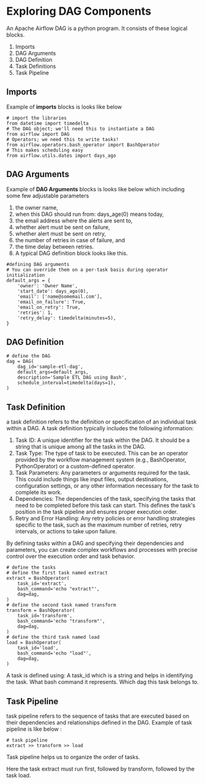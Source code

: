 # Exploring DAG Components
An Apache Airflow DAG is a python program. It consists of these logical blocks.

1. Imports
2. DAG Arguments
3. DAG Definition
4. Task Definitions
5. Task Pipeline

## Imports
Example of **imports** blocks is looks like below
```
# import the libraries
from datetime import timedelta
# The DAG object; we'll need this to instantiate a DAG
from airflow import DAG
# Operators; we need this to write tasks!
from airflow.operators.bash_operator import BashOperator
# This makes scheduling easy
from airflow.utils.dates import days_ago
```
## DAG Arguments
Example of **DAG Arguments** blocks is looks like below which including some few adjustable parameters

1. the owner name,
2. when this DAG should run from: days_age(0) means today,
3. the email address where the alerts are sent to,
4. whether alert must be sent on failure,
5. whether alert must be sent on retry,
6. the number of retries in case of failure, and
7. the time delay between retries.
8. A typical DAG definition block looks like this.

```
#defining DAG arguments
# You can override them on a per-task basis during operator initialization
default_args = {
    'owner': 'Owner Name',
    'start_date': days_ago(0),
    'email': ['name@somemail.com'],
    'email_on_failure': True,
    'email_on_retry': True,
    'retries': 1,
    'retry_delay': timedelta(minutes=5),
}
```
## DAG Definition
```
# define the DAG
dag = DAG(
    dag_id='sample-etl-dag',
    default_args=default_args,
    description='Sample ETL DAG using Bash',
    schedule_interval=timedelta(days=1),
)
```
## Task Definition
a task definition refers to the definition or specification of an individual task within a DAG.
A task definition typically includes the following information:
1. Task ID: A unique identifier for the task within the DAG. It should be a string that is unique among all the tasks in the DAG.
2. Task Type: The type of task to be executed. This can be an operator provided by the workflow management system (e.g., BashOperator, PythonOperator) or a custom-defined operator.
3. Task Parameters: Any parameters or arguments required for the task. This could include things like input files, output destinations, configuration settings, or any other information necessary for the task to complete its work.
4. Dependencies: The dependencies of the task, specifying the tasks that need to be completed before this task can start. This defines the task's position in the task pipeline and ensures proper execution order.
5. Retry and Error Handling: Any retry policies or error handling strategies specific to the task, such as the maximum number of retries, retry intervals, or actions to take upon failure.

By defining tasks within a DAG and specifying their dependencies and parameters, you can create complex workflows and processes with precise control over the execution order and task behavior. 

```
# define the tasks
# define the first task named extract
extract = BashOperator(
    task_id='extract',
    bash_command='echo "extract"',
    dag=dag,
)
# define the second task named transform
transform = BashOperator(
    task_id='transform',
    bash_command='echo "transform"',
    dag=dag,
)
# define the third task named load
load = BashOperator(
    task_id='load',
    bash_command='echo "load"',
    dag=dag,
)
```
A task is defined using:
A task_id which is a string and helps in identifying the task.
What bash command it represents.
Which dag this task belongs to.

## Task Pipeline
task pipeline refers to the sequence of tasks that are executed based on their dependencies and relationships defined in the DAG. 
Example of task pipeline is like below :
```
# task pipeline
extract >> transform >> load
```
Task pipeline helps us to organize the order of tasks.

Here the task extract must run first, followed by transform, followed by the task load.
